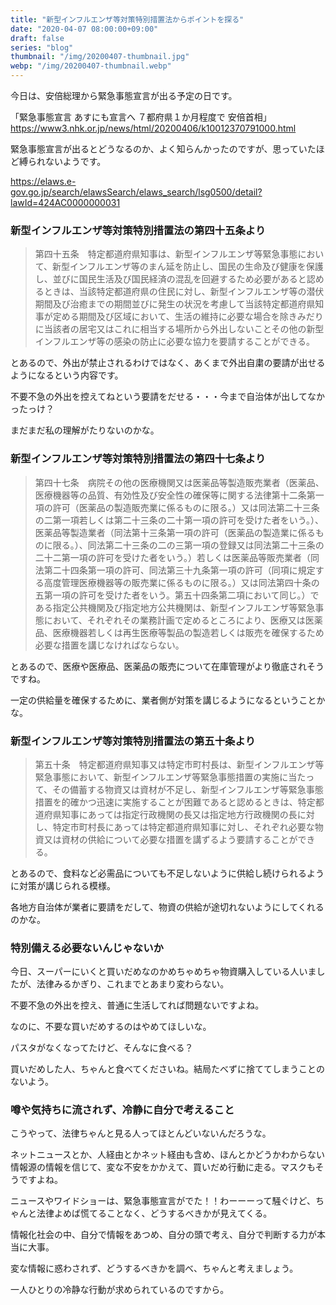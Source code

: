 ```yaml
---
title: "新型インフルエンザ等対策特別措置法からポイントを探る"
date: "2020-04-07 08:00:00+09:00"
draft: false
series: "blog"
thumbnail: "/img/20200407-thumbnail.jpg"
webp: "/img/20200407-thumbnail.webp"
---
```


今日は、安倍総理から緊急事態宣言が出る予定の日です。

「緊急事態宣言 あすにも宣言へ ７都府県１か月程度で 安倍首相」  
https://www3.nhk.or.jp/news/html/20200406/k10012370791000.html

緊急事態宣言が出るとどうなるのか、よく知らんかったのですが、思っていたほど縛られないようです。

https://elaws.e-gov.go.jp/search/elawsSearch/elaws_search/lsg0500/detail?lawId=424AC0000000031

### 新型インフルエンザ等対策特別措置法の第四十五条より

> 第四十五条　特定都道府県知事は、新型インフルエンザ等緊急事態において、新型インフルエンザ等のまん延を防止し、国民の生命及び健康を保護し、並びに国民生活及び国民経済の混乱を回避するため必要があると認めるときは、当該特定都道府県の住民に対し、新型インフルエンザ等の潜伏期間及び治癒までの期間並びに発生の状況を考慮して当該特定都道府県知事が定める期間及び区域において、生活の維持に必要な場合を除きみだりに当該者の居宅又はこれに相当する場所から外出しないことその他の新型インフルエンザ等の感染の防止に必要な協力を要請することができる。

とあるので、外出が禁止されるわけではなく、あくまで外出自粛の要請が出せるようになるという内容です。

不要不急の外出を控えてねという要請をだせる・・・今まで自治体が出してなかったっけ？

まだまだ私の理解がたりないのかな。

### 新型インフルエンザ等対策特別措置法の第四十七条より

> 第四十七条　病院その他の医療機関又は医薬品等製造販売業者（医薬品、医療機器等の品質、有効性及び安全性の確保等に関する法律第十二条第一項の許可（医薬品の製造販売業に係るものに限る。）又は同法第二十三条の二第一項若しくは第二十三条の二十第一項の許可を受けた者をいう。）、医薬品等製造業者（同法第十三条第一項の許可（医薬品の製造業に係るものに限る。）、同法第二十三条の二の三第一項の登録又は同法第二十三条の二十二第一項の許可を受けた者をいう。）若しくは医薬品等販売業者（同法第二十四条第一項の許可、同法第三十九条第一項の許可（同項に規定する高度管理医療機器等の販売業に係るものに限る。）又は同法第四十条の五第一項の許可を受けた者をいう。第五十四条第二項において同じ。）である指定公共機関及び指定地方公共機関は、新型インフルエンザ等緊急事態において、それぞれその業務計画で定めるところにより、医療又は医薬品、医療機器若しくは再生医療等製品の製造若しくは販売を確保するため必要な措置を講じなければならない。

とあるので、医療や医療品、医薬品の販売について在庫管理がより徹底されそうですね。

一定の供給量を確保するために、業者側が対策を講じるようになるということかな。

### 新型インフルエンザ等対策特別措置法の第五十条より

> 第五十条　特定都道府県知事又は特定市町村長は、新型インフルエンザ等緊急事態において、新型インフルエンザ等緊急事態措置の実施に当たって、その備蓄する物資又は資材が不足し、新型インフルエンザ等緊急事態措置を的確かつ迅速に実施することが困難であると認めるときは、特定都道府県知事にあっては指定行政機関の長又は指定地方行政機関の長に対し、特定市町村長にあっては特定都道府県知事に対し、それぞれ必要な物資又は資材の供給について必要な措置を講ずるよう要請することができる。

とあるので、食料など必需品についても不足しないように供給し続けられるように対策が講じられる模様。

各地方自治体が業者に要請をだして、物資の供給が途切れないようにしてくれるのかな。

### 特別備える必要ないんじゃないか

今日、スーパーにいくと買いだめなのかめちゃめちゃ物資購入している人いましたが、法律みるかぎり、これまでとあまり変わらない。

不要不急の外出を控え、普通に生活してれば問題ないですよね。

なのに、不要な買いだめするのはやめてほしいな。

パスタがなくなってたけど、そんなに食べる？

買いだめした人、ちゃんと食べてくださいね。結局たべずに捨ててしまうことのないよう。

### 噂や気持ちに流されず、冷静に自分で考えること

こうやって、法律ちゃんと見る人ってほとんどいないんだろうな。

ネットニュースとか、人経由とかネット経由も含め、ほんとかどうかわからない情報源の情報を信じて、変な不安をかかえて、買いだめ行動に走る。マスクもそうですよね。

ニュースやワイドショーは、緊急事態宣言がでた！！わーーーって騒ぐけど、ちゃんと法律よめば慌てることなく、どうするべきかが見えてくる。

情報化社会の中、自分で情報をあつめ、自分の頭で考え、自分で判断する力が本当に大事。

変な情報に惑わされず、どうするべきかを調べ、ちゃんと考えましょう。

一人ひとりの冷静な行動が求められているのですから。